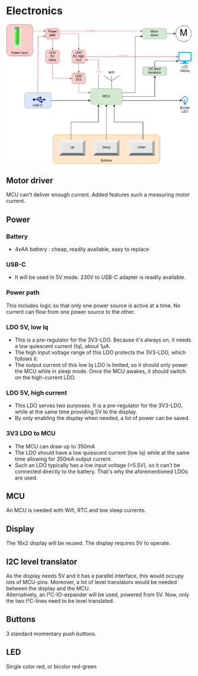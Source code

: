# Electronics
![architecture](./architecture.drawio.png)

## Motor driver
MCU can't deliver enough current.  Added features such a measuring motor current.

## Power
### Battery
* 4xAA battery : cheap, readily available, easy to replace

### USB-C
* It will be used in 5V mode.  230V to USB-C adapter is readily available.

### Power path
This includes logic so that only one power source is active at a time.  No current can flow from one power source to the other.

### LDO 5V, low Iq
* This is a pre-regulator for the 3V3-LDO.  Because it's always on, it needs a low quiescent current (Iq), about 1µA.
* The high input voltage range of this LDO protects the 3V3-LDO, which follows it.
* The output current of this low Iq LDO is limited, so it should only power the MCU while in sleep mode.  Once the MCU awakes, it should switch on the high-current LDO.

### LDO 5V, high current
* This LDO serves two purposes.  It is a pre-regulator for the 3V3-LDO, while at the same time providing 5V to the display.
* By only enabling the display when needed, a lot of power can be saved.

### 3V3 LDO to MCU
* The MCU can draw up to 350mA
* The LDO should have a low quiescent current (low Iq) while at the same time allowing for 350mA output current.
* Such an LDO typically has a low input voltage (<5.5V), so it can't be connected directly to the battery.  That's why the aforementioned LDOs are used.

## MCU
An MCU is needed with Wifi, RTC and low sleep currents.

## Display
The 16x2 display will be reused.  The display requires 5V to operate.

## I2C level translator
As the display needs 5V and it has a parallel interface, this would occupy lots of MCU-pins.  Moreover, a lot of level translators would be needed between the display and the MCU.  
Alternatively, an I²C-IO-expander will be used, powered from 5V.  Now, only the two I²C-lines need to be level translated.

## Buttons
3 standard momentary push buttons.

## LED
Single color red, or bicolor red-green
